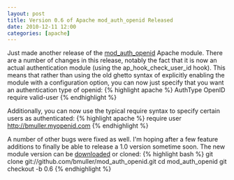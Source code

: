 ```yaml
---
layout: post
title: Version 0.6 of Apache mod_auth_openid Released
date: 2010-12-11 12:00
categories: [apache]
---
```

Just made another release of the [mod_auth_openid](http://findingscience.com/mod_auth_openid) Apache module.  There are a number of changes in this release, notably the fact that it is now an actual authentication module (using the ap_hook_check_user_id hook).  This means that rather than using the old ghetto syntax of explicitly enabling the module with a configuration option, you can now just specify that you want an authentication type of openid:
{% highlight apache %}
AuthType     OpenID
require valid-user
{% endhighlight %}

Additionally, you can now use the typical require syntax to specify certain users as authenticated:
{% highlight apache %}
require user http://bmuller.myopenid.com
{% endhighlight %}

A number of other bugs were fixed as well.  I'm hoping after a few feature additions to finally be able to release a 1.0 version sometime soon.  The new module version can be [downloaded](http://butterfat.net/releases/mod_auth_openid/mod_auth_openid-0.6.tar.gz) or cloned:
{% highlight bash %}
git clone git://github.com/bmuller/mod_auth_openid.git
cd mod_auth_openid
git checkout -b 0.6
{% endhighlight %}